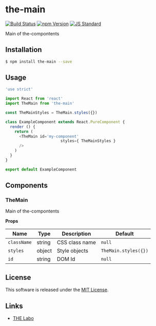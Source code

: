 the-main
==========

<!---
This file is generated by ape-tmpl. Do not update manually.
--->

<!-- Badge Start -->
<a name="badges"></a>

[![Build Status][bd_travis_shield_url]][bd_travis_url]
[![npm Version][bd_npm_shield_url]][bd_npm_url]
[![JS Standard][bd_standard_shield_url]][bd_standard_url]

[bd_repo_url]: https://github.com/the-labo/the-main
[bd_travis_url]: http://travis-ci.org/the-labo/the-main
[bd_travis_shield_url]: http://img.shields.io/travis/the-labo/the-main.svg?style=flat
[bd_travis_com_url]: http://travis-ci.com/the-labo/the-main
[bd_travis_com_shield_url]: https://api.travis-ci.com/the-labo/the-main.svg?token=
[bd_license_url]: https://github.com/the-labo/the-main/blob/master/LICENSE
[bd_codeclimate_url]: http://codeclimate.com/github/the-labo/the-main
[bd_codeclimate_shield_url]: http://img.shields.io/codeclimate/github/the-labo/the-main.svg?style=flat
[bd_codeclimate_coverage_shield_url]: http://img.shields.io/codeclimate/coverage/github/the-labo/the-main.svg?style=flat
[bd_gemnasium_url]: https://gemnasium.com/the-labo/the-main
[bd_gemnasium_shield_url]: https://gemnasium.com/the-labo/the-main.svg
[bd_npm_url]: http://www.npmjs.org/package/the-main
[bd_npm_shield_url]: http://img.shields.io/npm/v/the-main.svg?style=flat
[bd_standard_url]: http://standardjs.com/
[bd_standard_shield_url]: https://img.shields.io/badge/code%20style-standard-brightgreen.svg

<!-- Badge End -->


<!-- Description Start -->
<a name="description"></a>

Main of the-compontents

<!-- Description End -->


<!-- Overview Start -->
<a name="overview"></a>



<!-- Overview End -->


<!-- Sections Start -->
<a name="sections"></a>

<!-- Section from "doc/guides/01.Installation.md.hbs" Start -->

<a name="section-doc-guides-01-installation-md"></a>

Installation
-----

```bash
$ npm install the-main --save
```


<!-- Section from "doc/guides/01.Installation.md.hbs" End -->

<!-- Section from "doc/guides/02.Usage.md.hbs" Start -->

<a name="section-doc-guides-02-usage-md"></a>

Usage
---------

```javascript
'use strict'

import React from 'react'
import TheMain from 'the-main'

const TheMainStyles = TheMain.styles({})

class ExampleComponent extends React.PureComponent {
  render () {
    return (
      <TheMain id='my-component'
                        styles={ TheMainStyles }
      />
    )
  }
}

export default ExampleComponent

```


<!-- Section from "doc/guides/02.Usage.md.hbs" End -->

<!-- Section from "doc/guides/03.Components.md.hbs" Start -->

<a name="section-doc-guides-03-components-md"></a>

Components
-----------

### TheMain

Main of the-compontents

**Props**

| Name | Type | Description | Default |
| --- | --- | ---- | ---- |
| `className` | string  | CSS class name | `null` |
| `styles` | object  | Style objects | `TheMain.styles({})` |
| `id` | string  | DOM Id | `null` |


<!-- Section from "doc/guides/03.Components.md.hbs" End -->


<!-- Sections Start -->


<!-- LICENSE Start -->
<a name="license"></a>

License
-------
This software is released under the [MIT License](https://github.com/the-labo/the-main/blob/master/LICENSE).

<!-- LICENSE End -->


<!-- Links Start -->
<a name="links"></a>

Links
------

+ [THE Labo][t_h_e_labo_url]

[t_h_e_labo_url]: https://github.com/the-labo

<!-- Links End -->
